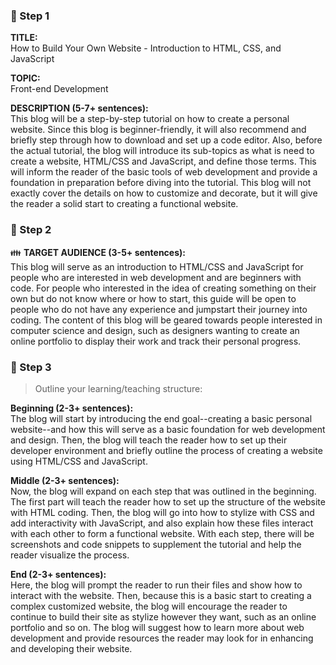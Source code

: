  ### :pushpin: Step 1
**TITLE:**    
How to Build Your Own Website - Introduction to HTML, CSS, and JavaScript

**TOPIC:**    
Front-end Development

**DESCRIPTION (5-7+ sentences):**    
This blog will be a step-by-step tutorial on how to create a personal website. Since this blog is beginner-friendly, it will also recommend and briefly step through how to download and set up a code editor. Also, before the actual tutorial, the blog will introduce its sub-topics as what is need to create a website, HTML/CSS and JavaScript, and define those terms. This will inform the reader of the basic tools of web development and provide a foundation in preparation before diving into the tutorial. This blog will not exactly cover the details on how to customize and decorate, but it will give the reader a solid start to creating a functional website.

### :pushpin: Step 2
:family: **TARGET AUDIENCE (3-5+ sentences):**    
This blog will serve as an introduction to HTML/CSS and JavaScript for people who are interested in web development and are beginners with code. For people who interested in the idea of creating something on their own but do not know where or how to start, this guide will be open to people who do not have any experience and jumpstart their journey into coding. The content of this blog will be geared towards people interested in computer science and design, such as designers wanting to create an online portfolio to display their work and track their personal progress.

### :pushpin: Step 3
> Outline your learning/teaching structure: 

**Beginning (2-3+ sentences):**    
The blog will start by introducing the end goal--creating a basic personal website--and how this will serve as a basic foundation for web development and design. Then, the blog will teach the reader how to set up their developer environment and briefly outline the process of creating a website using HTML/CSS and JavaScript.

**Middle (2-3+ sentences):**    
Now, the blog will expand on each step that was outlined in the beginning. The first part will teach the reader how to set up the structure of the website with HTML coding. Then, the blog will go into how to stylize with CSS and add interactivity with JavaScript, and also explain how these files interact with each other to form a functional website. With each step, there will be screenshots and code snippets to supplement the tutorial and help the reader visualize the process.

**End (2-3+ sentences):**    
Here, the blog will prompt the reader to run their files and show how to interact with the website. Then, because this is a basic start to creating a complex customized website, the blog will encourage the reader to continue to build their site as stylize however they want, such as an online portfolio and so on. The blog will suggest how to learn more about web development and provide resources the reader may look for in enhancing and developing their website.